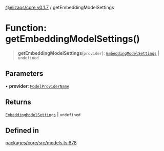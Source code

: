 [@elizaos/core v0.1.7](../index.md) / getEmbeddingModelSettings

# Function: getEmbeddingModelSettings()

> **getEmbeddingModelSettings**(`provider`): [`EmbeddingModelSettings`](../type-aliases/EmbeddingModelSettings.md) \| `undefined`

## Parameters

• **provider**: [`ModelProviderName`](../enumerations/ModelProviderName.md)

## Returns

[`EmbeddingModelSettings`](../type-aliases/EmbeddingModelSettings.md) \| `undefined`

## Defined in

[packages/core/src/models.ts:878](https://github.com/JoeyKhd/eliza/blob/main/packages/core/src/models.ts#L878)
